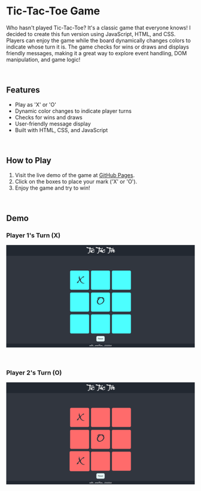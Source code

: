 # Tic-Tac-Toe Game

Who hasn't played Tic-Tac-Toe? It's a classic game that everyone knows! I decided to create this fun version using JavaScript, HTML, and CSS. Players can enjoy the game while the board dynamically changes colors to indicate whose turn it is. The game checks for wins or draws and displays friendly messages, making it a great way to explore event handling, DOM manipulation, and game logic!

<br>

## Features

- Play as 'X' or 'O'
- Dynamic color changes to indicate player turns
- Checks for wins and draws
- User-friendly message display
- Built with HTML, CSS, and JavaScript

<br>

## How to Play

1. Visit the live demo of the game at [GitHub Pages](https://amanranahere.github.io/Tic-Tac-Toe/).
2. Click on the boxes to place your mark ('X' or 'O').
3. Enjoy the game and try to win!

<br>

## Demo
### Player 1's Turn (X)
![Tic-Tac-Toe Screenshot](assets/Screenshot(1).png)

<br>

### Player 2's Turn (O)
![Tic-Tac-Toe Screenshot](assets/Screenshot(2).png)







